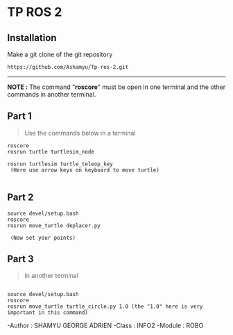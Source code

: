 # TP ROS 2

## Installation

Make a git clone of the git repository
```sh
https://github.com/Ashamyu/Tp-ros-2.git
```
---------------------------------------------------------------------------------------------------------------------------------------------------------
**NOTE :** The command "**roscore**" must be open in one terminal and the other commands in another terminal.
## Part 1


>Use the commands below in a terminal
```
roscore
rosrun turtle turtlesim_node

rosrun turtlesim turtle_teleop_key
 (Here use arrow keys on keyboard to move turtle)
 
```

## Part 2
```
source devel/setup.bash
roscore
rosrun move_turtle deplacer.py

 (Now set your points)
```

## Part 3
>In another terminal
```

source devel/setup.bash
roscore
rosrun move_turtle turtle_circle.py 1.0 (the "1.0" here is very important in this command)

```


-Author : SHAMYU GEORGE ADRIEN
-Class : INFO2
-Module : ROBO




